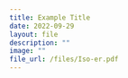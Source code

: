 ```yaml
---
title: Example Title
date: 2022-09-29
layout: file
description: ""
image: ""
file_url: /files/Iso-er.pdf
---
```

